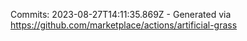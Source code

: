 Commits: 2023-08-27T14:11:35.869Z - Generated via https://github.com/marketplace/actions/artificial-grass
<br>
